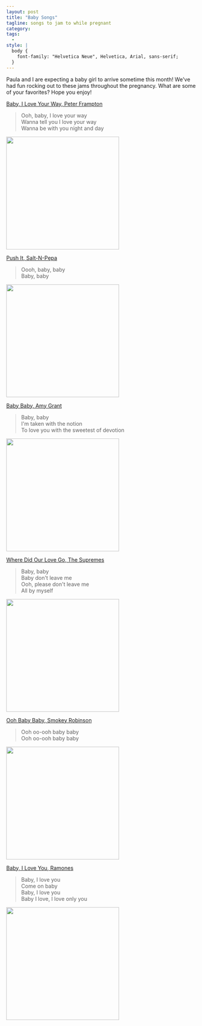 ```yaml
---
layout: post
title: "Baby Songs"
tagline: songs to jam to while pregnant
category:
tags:
  -
style: |
  body {
    font-family: "Helvetica Neue", Helvetica, Arial, sans-serif;
  }
---
```


Paula and I are expecting a baby girl to arrive sometime this month! We've had fun rocking out to these jams throughout the pregnancy. What are some of your favorites? Hope you enjoy!

[Baby, I Love Your Way, Peter Frampton](https://genius.com/Peter-frampton-baby-i-love-your-way-lyrics)

>Ooh, baby, I love your way  
>Wanna tell you I love your way  
>Wanna be with you night and day  

<img src="https://t2.genius.com/unsafe/440x442/https%3A%2F%2Fimages.genius.com%2F200870b0c3126676968f50fbe0dc70fb.315x316x1.jpg" width="300px">

[Push It, Salt-N-Pepa](https://genius.com/Salt-n-pepa-push-it-lyrics)

>Oooh, baby, baby  
>Baby, baby  

<img src="https://t2.genius.com/unsafe/440x440/https%3A%2F%2Fimages.genius.com%2F4ef12d48c4a618a18e5f8467023ff9ec.600x600x1.jpg" width="300px">

[Baby Baby, Amy Grant](https://genius.com/Amy-grant-baby-baby-lyrics)

>Baby, baby  
>I'm taken with the notion  
>To love you with the sweetest of devotion  

<img src="https://t2.genius.com/unsafe/440x440/https%3A%2F%2Fimages.genius.com%2Faea23e6897a2918ff959148ba173aa6f.1000x1000x1.jpg" width="300px">

[Where Did Our Love Go, The Supremes](https://genius.com/The-supremes-where-did-our-love-go-lyrics)

>Baby, baby  
>Baby don't leave me  
>Ooh, please don't leave me  
>All by myself  

<img src="https://images.genius.com/a546b24484b7d104f3b4de521ea63b2f.180x182x1.png" width="300px">

[Ooh Baby Baby, Smokey Robinson](https://genius.com/Smokey-robinson-ooh-baby-baby-lyrics)

>Ooh oo-ooh baby baby  
>Ooh oo-ooh baby baby  

<img src="https://t2.genius.com/unsafe/440x0/https%3A%2F%2Fimages.genius.com%2F7f4ec5f42aa3aa6cf222d0505089432c.348x348x1.jpg" width="300px">

[Baby, I Love You, Ramones](https://genius.com/Ramones-baby-i-love-you-lyrics)

>Baby, I love you  
>Come on baby  
>Baby, I love you  
>Baby I love, I love only you  

<img src="https://t2.genius.com/unsafe/440x0/https%3A%2F%2Fimages.genius.com%2F5eb657106da20e9575ef253aaf41bb67.600x608x1.jpg" width="300px">
